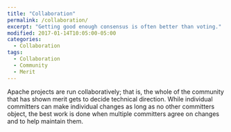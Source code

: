 ```yaml
---
title: "Collaboration"
permalink: /collaboration/
excerpt: "Getting good enough consensus is often better than voting."
modified: 2017-01-14T10:05:00-05:00
categories:
  - Collaboration 
tags:
  - Collaboration
  - Community
  - Merit
---
```


Apache projects are run collaboratively; that is, the whole of the community that has shown merit gets to decide technical direction.  While individual committers can make individual changes as long as no other committers object, the best work is done when multiple committers agree on changes and to help maintain them.
